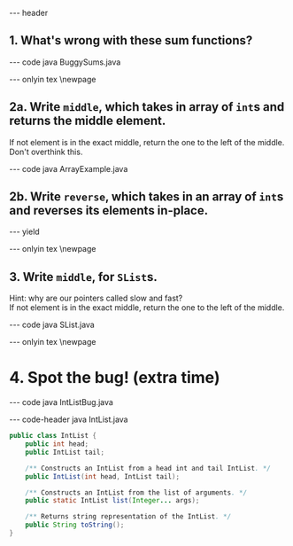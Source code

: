 --- header


## 1. What's wrong with these sum functions?

--- code java BuggySums.java


--- onlyin tex \newpage

## 2a. Write `middle`, which takes in array of `int`s and returns the middle element.
If not element is in the exact middle, return the one to the left of the middle. Don't overthink this.

--- code java ArrayExample.java

## 2b. Write `reverse`, which takes in an array of `int`s and reverses its elements in-place.

--- yield


--- onlyin tex \newpage

## 3. Write `middle`, for `SList`s.
Hint: why are our pointers called slow and fast?  
If not element is in the exact middle, return the one to the left of the middle.

--- code java SList.java


--- onlyin tex \newpage

# 4. Spot the bug! (extra time)

--- code java IntListBug.java

--- code-header java IntList.java
```java
public class IntList {
    public int head;
    public IntList tail;

    /** Constructs an IntList from a head int and tail IntList. */
    public IntList(int head, IntList tail);

    /** Constructs an IntList from the list of arguments. */
    public static IntList list(Integer... args);

    /** Returns string representation of the IntList. */
    public String toString();
}
```
